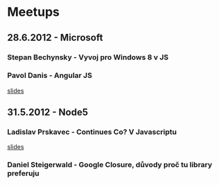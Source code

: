 # Meetups


## 28.6.2012 - Microsoft

### Stepan Bechynsky - Vyvoj pro Windows 8 v JS


### Pavol Danis - Angular JS
[slides](https://github.com/pdanis/angular-talk)

## 31.5.2012 - Node5

### Ladislav Prskavec - Continues Co? V Javascriptu
[slides](http://www.slideshare.net/ladislavprskavec/javascript-continues-integration-in-jenkins-with-angularjs-13151668)

### Daniel Steigerwald - Google Closure, důvody proč tu library preferuju
